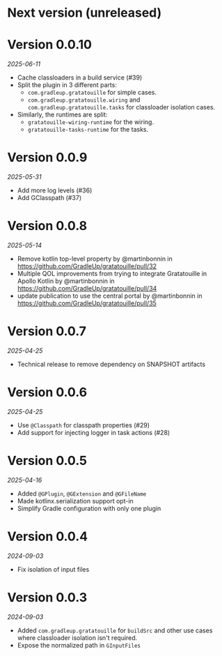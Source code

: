 # Next version (unreleased)

# Version 0.0.10
_2025-06-11_

* Cache classloaders in a build service (#39)
* Split the plugin in 3 different parts:
  * `com.gradleup.gratatouille` for simple cases.
  * `com.gradleup.gratatouille.wiring` and `com.gradleup.gratatouille.tasks` for classloader isolation cases.
* Similarly, the runtimes are split:
  * `gratatouille-wiring-runtime` for the wiring.
  * `gratatouille-tasks-runtime` for the tasks.

# Version 0.0.9
_2025-05-31_

* Add more log levels (#36)
* Add GClasspath (#37)

# Version 0.0.8
_2025-05-14_

* Remove kotlin top-level property by @martinbonnin in https://github.com/GradleUp/gratatouille/pull/32
* Multiple QOL improvements from trying to integrate Gratatouille in Apollo Kotlin by @martinbonnin in https://github.com/GradleUp/gratatouille/pull/34
* update publication to use the central portal by @martinbonnin in https://github.com/GradleUp/gratatouille/pull/35

# Version 0.0.7
_2025-04-25_

* Technical release to remove dependency on SNAPSHOT artifacts

# Version 0.0.6
_2025-04-25_

* Use `@Classpath` for classpath properties (#29)
* Add support for injecting logger in task actions (#28)

# Version 0.0.5
_2025-04-16_

* Added `@GPlugin`, `@GExtension` and `@GFileName`
* Made kotlinx.serialization support opt-in
* Simplify Gradle configuration with only one plugin

# Version 0.0.4
_2024-09-03_

* Fix isolation of input files

# Version 0.0.3
_2024-09-03_

* Added `com.gradleup.gratatouille` for `buildSrc` and other use cases where classloader isolation isn't required.
* Expose the normalized path in `GInputFiles`
